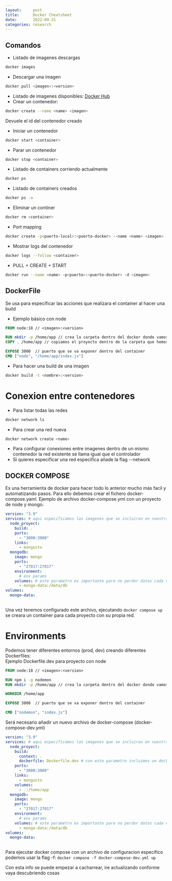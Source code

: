 ```yaml
---
layout:     post
title:      Docker Cheatsheet
date:       2022-09-21
categories: research
---
```


## Comandos
* Listado de imagenes descargas
```bash
docker images
```
* Descargar una imagen
```bash
docker pull <imagen>:<version>
```
* Listado de imagenes disponibles: <a href='https://hub.docker.com/' target='_noopener'>Docker Hub</a>
* Crear un contenedor:
```bash
docker create --name <name> <imagen>
```
Devuele el id del contenedor creado
* Iniciar un contenedor
```bash
docker start <container>
```
* Parar un contenedor
```bash
docker stop <container>
```
* Listado de containers corriendo actualmente
```bash
docker ps
```
* Listado de containers creados
```bash
docker ps -a
```
* Eliminar un continer
```bash
docker rm <container>
```
* Port mapping
```bash
docker create -p<puerto-local>:<puerto-docker> --name <name> <imagen>
```
* Mostrar logs del contenedor
```bash
docker logs --follow <container> 
```
* PULL + CREATE + START
```bash
docker run --name <name> -p<puerto>:<puerto-docker> -d <imagen>
```


## DockerFile
Se usa para especificar las acciones que realizara el container al hacer una build
* Ejemplo básico con node

```DockerFile
FROM node:18 // <imagen>:<version>

RUN mkdir -p /home/app // crea la carpeta dentro del docker donde vamos a alojar la app
COPY . /home/app // copiamos el proyecto dentro de la carpeta que hemos creado

EXPOSE 3000  // puerto que se va exponer dentro del container
CMD ["node", "/home/app/index.js"]
```
* Para hacer una build de una imagen
```bash
docker build -t <nombre>:<version>
```

# Conexion entre contenedores
* Para listar todas las redes
```bash
docker network ls
```
* Para crear una red nueva
```bash
docker network create <name>
```
* Para configurar conexiones entre imagenes dentro de un mismo contenedor la red existente se llama igual que el controlador
* Si quieres especificar una red especifica añade la flag --network <red>

## DOCKER COMPOSE
Es una herramienta de docker para hacer todo lo anterior mucho más facil y automatizando pasos. Para ello debemos crear el fichero docker-compose.yaml.
Ejemplo de archivo docker-compose.yml con un proyecto de node y mongo:
```yaml
version: "3.9"
services: # aqui especificamos las imagenes que se incluiran en nuestra build
  node_proyect:
    build: .
    ports:
      - "3000:3000" 
    links:
      - monguito
  mongodb:
    image: mongo
    ports:
      - "27017:27017"
    environment:
      # env params
    volumes: # este parametro es importante para no perder datos cada vez que se hace una build
      - mongo-data:/data/db
volumes:
  mongo-data:
    
```

Una vez tenemos configurado este archivo, ejecutando `docker compose up` se creara un container para cada proyecto con su propia red.

# Environments
Podemos tener diferentes entornos (prod, dev) creando diferentes Dockerfiles: <br/>
Ejemplo Dockerfile.dev para proyecto con node
```Dockerfile
FROM node:18 // <imagen>:<version>

RUN npm i -g nodemon
RUN mkdir -p /home/app // crea la carpeta dentro del docker donde vamos a alojar la app

WORKDIR /home/app

EXPOSE 3000  // puerto que se va exponer dentro del container

CMD ["nodemon", "index.js"]
```

Será necesario añadir un nuevo archivo de docker-compose (docker-compose-dev.yml)
```yml
version: "3.9"
services: # aqui especificamos las imagenes que se incluiran en nuestra build
  node_proyect:
    build:
      context: .
      dockerfile: Dockerfile.dev # con este parametro incluimos un dockerfile especifico
    ports:
      - "3000:3000" 
    links:
      - monguito
    volumes:
      - .:/home/app
  mongodb:
    image: mongo
    ports:
      - "27017:27017"
    environment:
      # env params
    volumes: # este parametro es importante para no perder datos cada vez que se hace una build
      - mongo-data:/data/db
volumes:
  mongo-data:
    
```
Para ejecutar docker compose con un archivo de configuracion especifico podemos usar la flag -f: `docker compose -f docker-compose-dev.yml up`
 
Con esta info se puede empezar a cacharrear, ire actualizando conforme vaya descubriendo cosas
